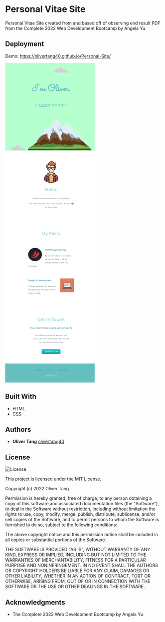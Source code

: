 # Personal Vitae Site

Personal Vitae Site created from and based off of observing end result PDF from the Complete 2022 Web Development Bootcamp by Angela Yu.


## Deployment

Demo: https://olivertang40.github.io/Personal-Site/

![Personal-Site](./images/capture.png)


## Built With

  * HTML
  * CSS


## Authors

  - **Oliver Tang**
    [olivertang40](https://olivertang40.github.io/Personal-Site/)


## License

![License](https://img.shields.io/badge/license-MIT%20License-blue.svg)

This project is licensed under the MIT License.

Copyright (c) 2022 Oliver Tang

Permission is hereby granted, free of charge, to any person obtaining a copy
of this software and associated documentation files (the "Software"), to deal
in the Software without restriction, including without limitation the rights
to use, copy, modify, merge, publish, distribute, sublicense, and/or sell
copies of the Software, and to permit persons to whom the Software is
furnished to do so, subject to the following conditions:

The above copyright notice and this permission notice shall be included in all
copies or substantial portions of the Software.

THE SOFTWARE IS PROVIDED "AS IS", WITHOUT WARRANTY OF ANY KIND, EXPRESS OR
IMPLIED, INCLUDING BUT NOT LIMITED TO THE WARRANTIES OF MERCHANTABILITY,
FITNESS FOR A PARTICULAR PURPOSE AND NONINFRINGEMENT. IN NO EVENT SHALL THE
AUTHORS OR COPYRIGHT HOLDERS BE LIABLE FOR ANY CLAIM, DAMAGES OR OTHER
LIABILITY, WHETHER IN AN ACTION OF CONTRACT, TORT OR OTHERWISE, ARISING FROM,
OUT OF OR IN CONNECTION WITH THE SOFTWARE OR THE USE OR OTHER DEALINGS IN THE
SOFTWARE.

## Acknowledgments

  * The Complete 2022 Web Development Bootcamp by Angela Yu
